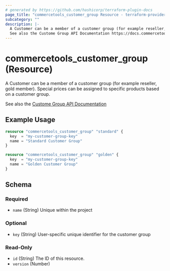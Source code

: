 ```yaml
---
# generated by https://github.com/hashicorp/terraform-plugin-docs
page_title: "commercetools_customer_group Resource - terraform-provider-commercetools"
subcategory: ""
description: |-
  A Customer can be a member of a customer group (for example reseller, gold member). Special prices can be assigned to specific products based on a customer group.
  See also the Custome Group API Documentation https://docs.commercetools.com/api/projects/customerGroups
---
```


# commercetools_customer_group (Resource)

A Customer can be a member of a customer group (for example reseller, gold member). Special prices can be assigned to specific products based on a customer group.

See also the [Custome Group API Documentation](https://docs.commercetools.com/api/projects/customerGroups)

## Example Usage

```terraform
resource "commercetools_customer_group" "standard" {
  key  = "my-customer-group-key"
  name = "Standard Customer Group"
}

resource "commercetools_customer_group" "golden" {
  key  = "my-customer-group-key"
  name = "Golden Customer Group"
}
```

<!-- schema generated by tfplugindocs -->
## Schema

### Required

- `name` (String) Unique within the project

### Optional

- `key` (String) User-specific unique identifier for the customer group

### Read-Only

- `id` (String) The ID of this resource.
- `version` (Number)


